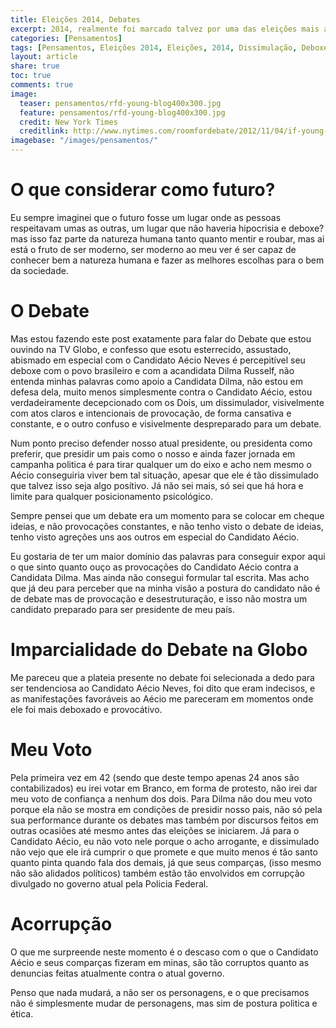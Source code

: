 ```yaml
---
title: Eleições 2014, Debates
excerpt: 2014, realmente foi marcado talvez por uma das eleições mais assirradas que possamos ter vivido em nosso país para a escolha de nosso presidente, um personagem real que guiará nosso pais parao futuro ou para o passado figuramente falando.
categories: [Pensamentos]
tags: [Pensamentos, Eleições 2014, Eleições, 2014, Dissimulação, Deboxe, Covardia, Falsidade, Candidato, Candidata, Dilma Rusself, Aécio Neves, Aécio, Dilma]
layout: article
share: true
toc: true
comments: true
image:
  teaser: pensamentos/rfd-young-blog400x300.jpg
  feature: pensamentos/rfd-young-blog400x300.jpg
  credit: New York Times
  creditlink: http://www.nytimes.com/roomfordebate/2012/11/04/if-young-people-could-vote-what-would-change
imagebase: "/images/pensamentos/"
---
```


# O que considerar como futuro?

Eu sempre imaginei que o futuro fosse um lugar onde as pessoas respeitavam umas as outras, 
um lugar que não haveria hipocrisia e deboxe? mas isso faz parte da natureza humana tanto 
quanto mentir e roubar, mas ai está o fruto de ser moderno, ser moderno ao meu ver é ser 
capaz de conhecer bem a natureza humana e fazer as melhores escolhas para o bem da sociedade.

# O Debate

Mas estou fazendo este post exatamente para falar do Debate que estou ouvindo na TV Globo,
e confesso que esotu esterrecido, assustado, abismado em especial com o Candidato Aécio Neves
é percepitível seu deboxe com o povo brasileiro e com a acandidata Dilma Rusself, não entenda
minhas palavras como apoio a Candidata Dilma, não estou em defesa dela, muito menos simplesmente
contra o Candidato Aécio, estou verdadeiramente decepcionado com os Dois, um dissimulador, 
visivelmente com atos claros e intencionais de provocação, de forma cansativa e constante, e o
outro confuso e visivelmente despreparado para um debate.

Num ponto preciso defender nosso atual presidente, ou presidenta como preferir, que presidir um
pais como o nosso e ainda fazer jornada em campanha politica é para tirar qualquer um do eixo
e acho nem mesmo o Aécio conseguiria viver bem tal situação, apesar que ele é tão dissimulado
que talvez isso seja algo posítivo. Já não sei mais, só sei que há hora e limite para qualquer
posicionamento psicológico.

Sempre pensei que um debate era um momento para se colocar em cheque ideias, e não provocações
constantes, e não tenho visto o debate de ideias, tenho visto agreções uns aos outros em especial
do Candidato Aécio.

Eu gostaria de ter um maior domínio das palavras para conseguir expor aqui o que sinto quanto ouço
as provocações do Candidato Aécio contra a Candidata Dilma. Mas ainda não consegui formular tal 
escrita. Mas acho que já deu para perceber que na minha visão a postura do candidato não é de debate
mas de provocação e desestruturação, e isso não mostra um candidato preparado para ser presidente
de meu país. 

# Imparcialidade do Debate na Globo

Me pareceu que a plateia presente no debate foi selecionada a dedo para ser tendenciosa ao Candidato
Aécio Neves, foi dito que eram indecisos, e as manifestações favoráveis ao Aécio me pareceram em
momentos onde ele foi mais deboxado e provocátivo.

# Meu Voto

Pela primeira vez em 42 (sendo que deste tempo apenas 24 anos são contabilizados) eu irei votar em
Branco, em forma de protesto, não irei dar meu voto de confiança a nenhum dos dois. Para Dilma não 
dou meu voto porque ela não se mostra em condições de presidir nosso pais, não só pela sua performance
durante os debates mas também por discursos feitos em outras ocasiões até mesmo antes das eleições
se iniciarem. Já para o Candidato Aécio, eu não voto nele porque o acho arrogante, e dissimulado
não vejo que ele irá cumprir o que promete e que muito menos é tão santo quanto pinta quando fala 
dos demais, já que seus comparças, (isso mesmo não são alidados políticos) também estão tão envolvidos
em corrupção divulgado no governo atual pela Policia Federal.

# Acorrupção

O que me surpreende neste momento é o descaso com o que o Candidato Aécio e seus comparças fizeram
em minas, são tão corruptos quanto as denuncias feitas atualmente contra o atual governo.

Penso que nada mudará, a não ser os personagens, e o que precisamos não é simplesmente mudar de 
personagens, mas sim de postura politica e ética. 

